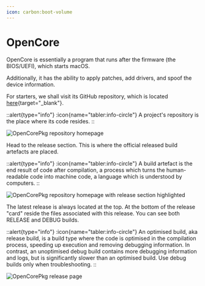 ```yaml
---
icon: carbon:boot-volume
---
```


# OpenCore

OpenCore is essentially a program that runs after the firmware (the BIOS/UEFI), which starts macOS.

Additionally, it has the ability to apply patches, add drivers, and spoof the device information.

For starters, we shall visit its GitHub repository, which is located [here](https://github.com/Acidanthera/OpenCorePkg){target="_blank"}.

::alert{type="info"}
:icon{name="tabler:info-circle"} A project's repository is the place where its code resides.
::

![OpenCorePkg repository homepage](/images/screenshot-opencorepkg.png)

Head to the release section. This is where the official released build artefacts are placed.

::alert{type="info"}
:icon{name="tabler:info-circle"} A build artefact is the end result of code after compilation, a process which turns the human-readable code into machine code, a language which is understood by computers.
::

![OpenCorePkg repository homepage with release section highlighted](/images/screenshot-opencorepkg-release-section.png)

The latest release is always located at the top. At the bottom of the release "card" reside the files associated with this release. You can see both RELEASE and DEBUG builds.

::alert{type="info"}
:icon{name="tabler:info-circle"} An optimised build, aka release build, is a build type where the code is optimised in the compilation process, speeding up execution and removing debugging information. In contrast, an unoptimised debug build contains more debugging information and logs, but is significantly slower than an optimised build. Use debug builds only when troubleshooting.
::

![OpenCorePkg release page](/images/screenshot-opencorepkg-release-page.png)
